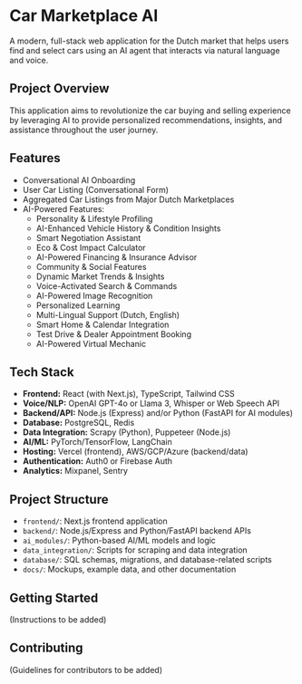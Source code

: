 # Car Marketplace AI

A modern, full-stack web application for the Dutch market that helps users find and select cars using an AI agent that interacts via natural language and voice.

## Project Overview

This application aims to revolutionize the car buying and selling experience by leveraging AI to provide personalized recommendations, insights, and assistance throughout the user journey.

## Features

- Conversational AI Onboarding
- User Car Listing (Conversational Form)
- Aggregated Car Listings from Major Dutch Marketplaces
- AI-Powered Features:
    - Personality & Lifestyle Profiling
    - AI-Enhanced Vehicle History & Condition Insights
    - Smart Negotiation Assistant
    - Eco & Cost Impact Calculator
    - AI-Powered Financing & Insurance Advisor
    - Community & Social Features
    - Dynamic Market Trends & Insights
    - Voice-Activated Search & Commands
    - AI-Powered Image Recognition
    - Personalized Learning
    - Multi-Lingual Support (Dutch, English)
    - Smart Home & Calendar Integration
    - Test Drive & Dealer Appointment Booking
    - AI-Powered Virtual Mechanic

## Tech Stack

- **Frontend:** React (with Next.js), TypeScript, Tailwind CSS
- **Voice/NLP:** OpenAI GPT-4o or Llama 3, Whisper or Web Speech API
- **Backend/API:** Node.js (Express) and/or Python (FastAPI for AI modules)
- **Database:** PostgreSQL, Redis
- **Data Integration:** Scrapy (Python), Puppeteer (Node.js)
- **AI/ML:** PyTorch/TensorFlow, LangChain
- **Hosting:** Vercel (frontend), AWS/GCP/Azure (backend/data)
- **Authentication:** Auth0 or Firebase Auth
- **Analytics:** Mixpanel, Sentry

## Project Structure

- `frontend/`: Next.js frontend application
- `backend/`: Node.js/Express and Python/FastAPI backend APIs
- `ai_modules/`: Python-based AI/ML models and logic
- `data_integration/`: Scripts for scraping and data integration
- `database/`: SQL schemas, migrations, and database-related scripts
- `docs/`: Mockups, example data, and other documentation

## Getting Started

(Instructions to be added)

## Contributing

(Guidelines for contributors to be added) 